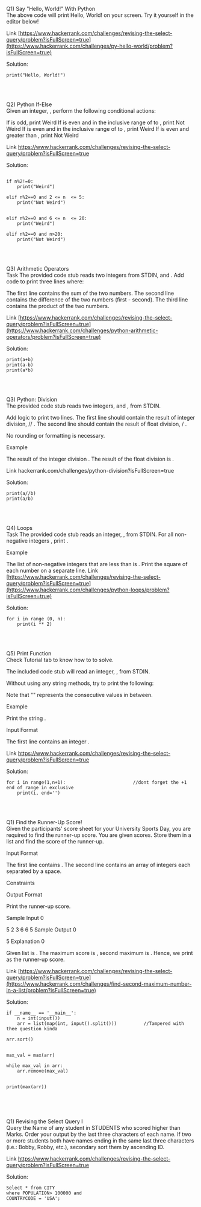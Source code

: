 Q1)  Say "Hello, World!" With Python
<br>
The above code will print Hello, World! on your screen. Try it yourself in the editor below!

Link [https://www.hackerrank.com/challenges/revising-the-select-query/problem?isFullScreen=true](https://www.hackerrank.com/challenges/py-hello-world/problem?isFullScreen=true)


Solution: 

```
print("Hello, World!")
```
<br>
<br>


Q2)  Python If-Else
<br>
Given an integer, , perform the following conditional actions:

If  is odd, print Weird
If  is even and in the inclusive range of  to , print Not Weird
If  is even and in the inclusive range of  to , print Weird
If  is even and greater than , print Not Weird

Link [https://www.hackerrank.com/challenges/revising-the-select-query/problem?isFullScreen=true
](https://www.hackerrank.com/challenges/py-if-else/problem?isFullScreen=true)

Solution: 

```

if n%2!=0:
    print("Weird")
    
elif n%2==0 and 2 <= n  <= 5:
    print("Not Weird")
    
    
elif n%2==0 and 6 <= n  <= 20:
    print("Weird")
    
elif n%2==0 and n>20:
    print("Not Weird")
```
<br>
<br>


Q3)  Arithmetic Operators
<br>
Task
The provided code stub reads two integers from STDIN,  and . Add code to print three lines where:

The first line contains the sum of the two numbers.
The second line contains the difference of the two numbers (first - second).
The third line contains the product of the two numbers.

Link [https://www.hackerrank.com/challenges/revising-the-select-query/problem?isFullScreen=true](https://www.hackerrank.com/challenges/python-arithmetic-operators/problem?isFullScreen=true)


Solution: 

```
print(a+b)
print(a-b)
print(a*b)
```
<br>
<br>


Q3) Python: Division
<br>
The provided code stub reads two integers,  and , from STDIN.

Add logic to print two lines. The first line should contain the result of integer division,  // . The second line should contain the result of float division,  / .

No rounding or formatting is necessary.

Example


The result of the integer division .
The result of the float division is .

Link hackerrank.com/challenges/python-division?isFullScreen=true

Solution: 

```
print(a//b)
print(a/b)
```
<br>
<br>


Q4)  Loops
<br>
Task
The provided code stub reads an integer, , from STDIN. For all non-negative integers , print .

Example

The list of non-negative integers that are less than  is . Print the square of each number on a separate line.
Link [https://www.hackerrank.com/challenges/revising-the-select-query/problem?isFullScreen=true](https://www.hackerrank.com/challenges/python-loops/problem?isFullScreen=true)


Solution: 

```
for i in range (0, n):
    print(i ** 2)
```
<br>
<br>


Q5) Print Function
<br>
Check Tutorial tab to know how to to solve.

The included code stub will read an integer, , from STDIN.

Without using any string methods, try to print the following:


Note that "" represents the consecutive values in between.

Example

Print the string .

Input Format

The first line contains an integer .

Link [https://www.hackerrank.com/challenges/revising-the-select-query/problem?isFullScreen=true
](https://www.hackerrank.com/challenges/python-print/problem?isFullScreen=true)

Solution: 

```
for i in range(1,n+1):                         //dont forget the +1 end of range in exclusive
    print(i, end='')
```
<br>
<br>


Q1)  Find the Runner-Up Score!
<br>
Given the participants' score sheet for your University Sports Day, you are required to find the runner-up score. You are given  scores. Store them in a list and find the score of the runner-up.

Input Format

The first line contains . The second line contains an array   of  integers each separated by a space.

Constraints

Output Format

Print the runner-up score.

Sample Input 0

5
2 3 6 6 5
Sample Output 0

5
Explanation 0

Given list is . The maximum score is , second maximum is . Hence, we print  as the runner-up score.



Link [https://www.hackerrank.com/challenges/revising-the-select-query/problem?isFullScreen=true](https://www.hackerrank.com/challenges/find-second-maximum-number-in-a-list/problem?isFullScreen=true)


Solution: 

```
if __name__ == '__main__':
    n = int(input())
    arr = list(map(int, input().split()))          //Tampered with thee question kinda

arr.sort()


max_val = max(arr)

while max_val in arr:
    arr.remove(max_val)
    
    
print(max(arr))


```
<br>
<br>


Q1)  Revising the Select Query I
<br>
Query the Name of any student in STUDENTS who scored higher than  Marks. Order your output by the last three characters of each name. If two or more students both have names ending in the same last three characters (i.e.: Bobby, Robby, etc.), secondary sort them by ascending ID.

Link https://www.hackerrank.com/challenges/revising-the-select-query/problem?isFullScreen=true


Solution: 

```
Select * from CITY
where POPULATION> 100000 and
COUNTRYCODE = 'USA';
```
<br>
<br>
